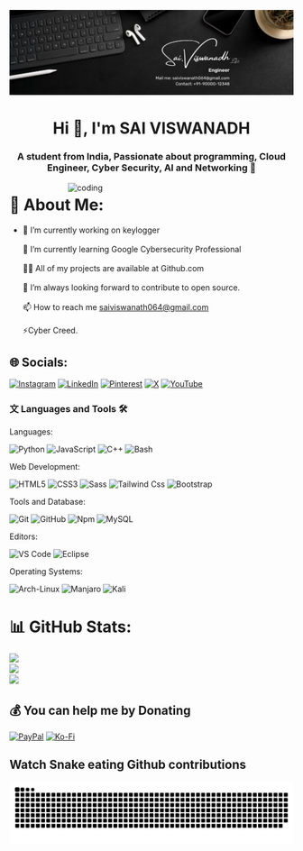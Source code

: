![logo](https://github.com/20MH1A04H9/20MH1A04H9/blob/main/github_banner.png)
<h1 align="center">Hi 👋, I'm SAI VISWANADH</h1>
<h3 align="center">A student from India, Passionate about  programming, Cloud Engineer, Cyber Security, AI and Networking 💙  </h3>
<img align="right" alt="coding" width="400" src="https://media4.giphy.com/media/qgQUggAC3Pfv687qPC/giphy.gif?cid=ecf05e47lal628q3nsv65lzlswup13flgiawvae9md3e8ii9&ep=v1_gifs_search&rid=giphy.gif&ct=g">

# 💫 About Me:
- 🔭 I’m currently working on keylogger<br><br> 🌱 I’m currently learning Google Cybersecurity Professional<br><br>👨‍💻 All of my projects are available at Github.com<br><br>🏹 I’m always looking forward to contribute to open source.<br><br>📫 How to reach me saiviswanath064@gmail.com<br><br>⚡Cyber Creed.


## 🌐 Socials:
[![Instagram](https://img.shields.io/badge/Instagram-%23E4405F.svg?logo=Instagram&logoColor=white)](https://instagram.com/vicky_._._9) [![LinkedIn](https://img.shields.io/badge/LinkedIn-%230077B5.svg?logo=linkedin&logoColor=white)](https://linkedin.com/in/https://www.linkedin.com/in/saiviswanath064/) [![Pinterest](https://img.shields.io/badge/Pinterest-%23E60023.svg?logo=Pinterest&logoColor=white)](https://pinterest.com/https://in.pinterest.com/saiviswanath064/) [![X](https://img.shields.io/badge/X-black.svg?logo=X&logoColor=white)](https://x.com/Viswana45665793) [![YouTube](https://img.shields.io/badge/YouTube-%23FF0000.svg?logo=YouTube&logoColor=white)](https://youtube.com/@https://www.youtube.com/channel/UCS8SdeUOjdwbDQ_lmKVR34g) 

###  文&nbsp;Languages and Tools 🛠


Languages:  

![Python](http://img.shields.io/badge/-Python-3776AB?style=for-the-badge&logo=python&logoColor=ffffff)
![JavaScript](https://img.shields.io/badge/-JavaScript-%23F7DF1C?style=for-the-badge&logo=javascript&logoColor=000000&labelColor=%23F7DF1C&color=%23FFCE5A)
![C++](https://img.shields.io/badge/C%2B%2B-00599C?style=for-the-badge&logo=c%2B%2B&logoColor=white)
![Bash](https://img.shields.io/badge/Bash-0175C2?style=for-the-badge&logo=bash&logoColor=white)
<br>

Web Development:

![HTML5](https://img.shields.io/badge/-HTML5-%23E44D27?style=for-the-badge&logo=html5&logoColor=ffffff)
![CSS3](https://img.shields.io/badge/-CSS3-%231572B6?style=for-the-badge&logo=css3)
![Sass](https://img.shields.io/badge/-Sass-%23CC6699?style=for-the-badge&logo=sass&logoColor=ffffff)
![Tailwind Css](https://img.shields.io/badge/Tailwind_CSS-38B2AC?style=for-the-badge&logo=tailwind-css&logoColor=white)
![Bootstrap](https://img.shields.io/badge/-Bootstrap-080135?style=for-the-badge&logo=bootstrap)
<br>

Tools and Database:

![Git](https://img.shields.io/badge/-Git-%23F05032?style=for-the-badge&logo=git&logoColor=%23ffffff)
![GitHub](https://img.shields.io/badge/-GitHub-181717?style=for-the-badge&logo=github)
![Npm](https://img.shields.io/badge/-npm-CB3837?style=for-the-badge&logo=npm)
![MySQL](https://img.shields.io/badge/MySQL-4EA94B?style=for-the-badge&logo=mysql&logoColor=white)
<br>

Editors:

![VS Code](http://img.shields.io/badge/-VS%20Code-007ACC?style=for-the-badge&logo=visual-studio-code&logoColor=ffffff)
![Eclipse](http://img.shields.io/badge/-Eclipse-2C2255?style=for-the-badge&logo=eclipse&logoColor=ffffff)
<br>

Operating Systems:

![Arch-Linux](http://img.shields.io/badge/-Arch%20Linux-0078D6?style=for-the-badge&logo=arch-linux&logoColor=ffffff)
![Manjaro](http://img.shields.io/badge/-Manjaro-4EA94B?style=for-the-badge&logo=manjaro&logoColor=fff)
![Kali](http://img.shields.io/badge/-Kali%20Linux-black?style=for-the-badge&logo=kali-linux&logoColor=fff)


# 📊 GitHub Stats:
![](https://github-readme-stats.vercel.app/api?username=20mh1a04h9&theme=react&hide_border=false&include_all_commits=false&count_private=false)<br/>
![](https://github-readme-streak-stats.herokuapp.com/?user=20mh1a04h9&theme=react&hide_border=false)<br/>
![](https://github-readme-stats.vercel.app/api/top-langs/?username=20mh1a04h9&theme=react&hide_border=false&include_all_commits=false&count_private=false&layout=compact)


  ## 💰 You can help me by Donating
  [![PayPal](https://img.shields.io/badge/PayPal-00457C?style=for-the-badge&logo=paypal&logoColor=white)](https://paypal.me/@viswanadh09)
  [![Ko-Fi](https://img.shields.io/badge/Ko--fi-F16061?style=for-the-badge&logo=ko-fi&logoColor=white)](https://ko-fi.com/tatavolusaiviswanadh) 

  

## Watch Snake eating  Github contributions
<img src="https://raw.githubusercontent.com/Platane/snk/output/github-contribution-grid-snake.svg">
